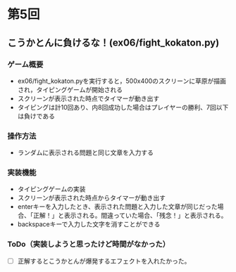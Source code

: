 # 第5回
## こうかとんに負けるな！(ex06/fight_kokaton.py)
### ゲーム概要
- ex06/fight_kokaton.pyを実行すると，500x400のスクリーンに草原が描画され，タイピングゲームが開始される
- スクリーンが表示された時点でタイマーが動き出す
- タイピングは計10回あり、内8回成功した場合はプレイヤーの勝利、7回以下は負けである
### 操作方法
- ランダムに表示される問題と同じ文章を入力する
### 実装機能
- タイピングゲームの実装
- スクリーンが表示された時点からタイマーが動き出す
- enterキーを入力したとき、表示された問題と入力した文章が同じだった場合、「正解！」と表示される。間違っていた場合、「残念！」と表示される。
- backspaceキーで入力した文字を消すことができる
### ToDo（実装しようと思ったけど時間がなかった）
- [ ] 正解するとこうかとんが爆発するエフェクトを入れたかった。